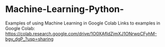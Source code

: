 # Machine-Learning-Python-
Examples of using Machine Learning in Google Colab
Links to examples in Google Colab: https://colab.research.google.com/drive/1O0XAfIdZjmXJ1ONrwpCFyhM-bgy_dgP_?usp=sharing
